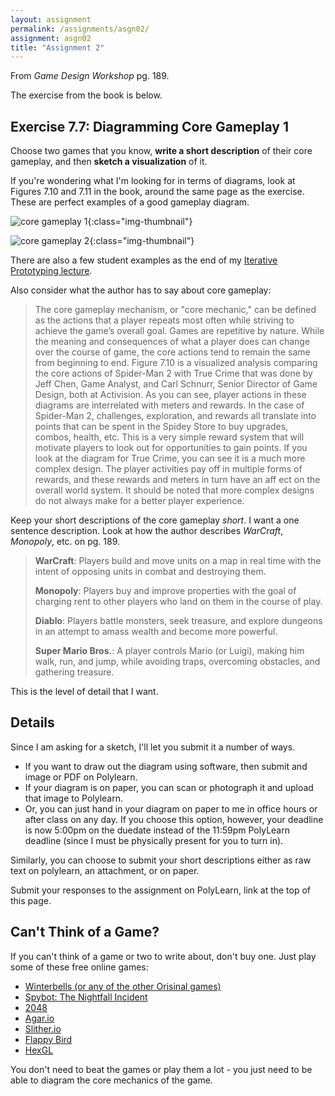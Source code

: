 ```yaml
---
layout: assignment
permalink: /assignments/asgn02/
assignment: asgn02
title: "Assignment 2"
---
```


From *Game Design Workshop* pg. 189.

The exercise from the book is below.

## Exercise 7.7: Diagramming Core Gameplay 1

Choose two games that you know, **write a short description** of their core gameplay, and then **sketch a visualization** of it.

If you're wondering what I'm looking for in terms of diagrams, look at Figures 7.10 and 7.11 in the book, around the same page as the exercise.
These are perfect examples of a good gameplay diagram.

![core gameplay 1](coregameplay1.jpg){:class="img-thumbnail"}

![core gameplay 2](coregameplay2.jpg){:class="img-thumbnail"}

There are also a few student examples as the end of my [Iterative Prototyping lecture](https://docs.google.com/presentation/d/1MBxp0GzTHL8Rwu2f3RcKgsNmdZlQSKU5kZ6ldnTc33k/edit?usp=sharing).

Also consider what the author has to say about core gameplay:

> The core gameplay mechanism, or "core
> mechanic," can be defined as the actions that a
> player repeats most often while striving to achieve
> the game’s overall goal. Games are repetitive by
> nature. While the meaning and consequences of
> what a player does can change over the course of
> game, the core actions tend to remain the same
> from beginning to end. Figure 7.10 is a visualized
> analysis comparing the core actions of Spider-Man 2
> with True Crime that was done by Jeff Chen, Game
> Analyst, and Carl Schnurr, Senior Director of Game
> Design, both at Activision. As you can see, player
> actions in these diagrams are interrelated with
> meters and rewards. In the case of Spider-Man 2,
> challenges, exploration, and rewards all translate
> into points that can be spent in the Spidey Store
> to buy upgrades, combos, health, etc. This is a very
> simple reward system that will motivate players to
> look out for opportunities to gain points. If you look
> at the diagram for True Crime, you can see it is a
> much more complex design. The player activities
> pay off in multiple forms of rewards, and these
> rewards and meters in turn have an aff ect on the
> overall world system. It should be noted that more
> complex designs do not always make for a better
> player experience.

Keep your short descriptions of the core gameplay *short*.
I want a one sentence description.
Look at how the author describes *WarCraft*, *Monopoly*, etc. on pg. 189.

> **WarCraft**: Players build and move units on a map in real time with the intent of opposing units in combat and destroying them.
>
> **Monopoly**: Players buy and improve properties with the goal of charging rent to other players who land on them in the course of play.
>
> **Diablo**: Players battle monsters, seek treasure, and explore dungeons in an attempt to amass wealth and become more powerful.
>
> **Super Mario Bros.**: A player controls Mario (or Luigi), making him walk, run, and jump, while avoiding traps, overcoming obstacles, and gathering treasure.

This is the level of detail that I want.

## Details

Since I am asking for a sketch, I'll let you submit it a number of ways.

- If you want to draw out the diagram using software, then submit and image or PDF on Polylearn.
- If your diagram is on paper, you can scan or photograph it and upload that image to Polylearn.
- Or, you can just hand in your diagram on paper to me in office hours or after class on any day.
  If you choose this option, however, your deadline is now 5:00pm on the duedate instead of the 11:59pm PolyLearn deadline (since I must be physically present for you to turn in).

Similarly, you can choose to submit your short descriptions either as raw text on polylearn, an attachment, or on paper.

Submit your responses to the assignment on PolyLearn, link at the top of this page.


## Can't Think of a Game?

If you can't think of a game or two to write about, don't buy one.
Just play some of these free online games:

- [Winterbells (or any of the other Orisinal games)](http://www.ferryhalim.com/orisinal/g3/bells.htm)
- [Spybot: The Nightfall Incident](http://jayisgames.com/games/spybot-the-nightfall-incident/)
- [2048](https://gabrielecirulli.github.io/2048/)
- [Agar.io](http://agar.io/)
- [Slither.io](http://slither.io/)
- [Flappy Bird](http://flappybird.io/)
- [HexGL](http://hexgl.bkcore.com/)

You don't need to beat the games or play them a lot - you just need to be able to diagram the core mechanics of the game.
